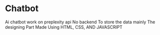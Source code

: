 # Chatbot
Ai chatbot work on preplexity  api
No backend To store the data 
mainly The designing Part 
Made Using HTML, CSS, AND JAVASCRIPT

